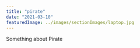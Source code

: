 ```yaml
---
title: "pirate"
date: "2021-03-10"
featuredImage: ../images/sectionImages/laptop.jpg
---
```


Something about Pirate
